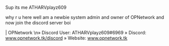 Sup its me ATHARVplayz609

why r u here well am a newbie system admin and 
owner of OPNetwork and now join the discord
server boi


| OPNetwork
\n» Discord User: ATHARVplayz609#6969
» Discord: www.opnetwork.tk/discord
» Website: www.opnetwork.tk
